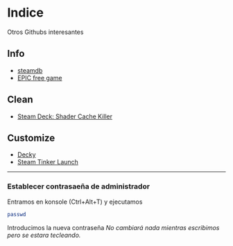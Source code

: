# Indice
Otros Githubs interesantes

## Info
- [steamdb](https://steamdb.info)
- [EPIC free game](https://rsshub.app/epicgames/freegames/es)

## Clean
- [Steam Deck: Shader Cache Killer](https://github.com/scawp/Steam-Deck.Shader-Cache-Killer)

## Customize
- [Decky](https://github.com/SteamDeckHomebrew/decky-loader)
- [Steam Tinker Launch](https://github.com/sonic2kk/steamtinkerlaunch)

------
### Establecer contrasaeña de administrador
Entramos en konsole (Ctrl+Alt+T) y ejecutamos
```bash
passwd
```
Introducimos la nueva contraseña
_No cambiará nada mientras escribimos pero se estara tecleando._
